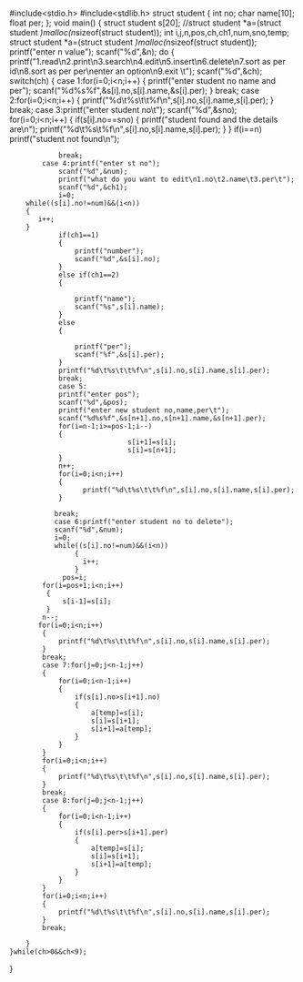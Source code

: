 #include<stdio.h>
#include<stdlib.h>
struct student
{
    int no;
    char name[10];
    float per;
};
void main()
{
    struct student s[20];
    //struct student *a=(struct student *)malloc(n*sizeof(struct student));
    int i,j,n,pos,ch,ch1,num,sno,temp;
    struct student *a=(struct student *)malloc(n*sizeof(struct student));
    printf("enter n value");
    scanf("%d",&n);
    do
    {
        printf("1.read\n2.print\n3.search\n4.edit\n5.insert\n6.delete\n7.sort as per id\n8.sort as per per\nenter an option\n9.exit \t");
        scanf("%d",&ch);
        switch(ch)
        {
            case 1:for(i=0;i<n;i++)
            {
                printf("enter student no name and per");
                scanf("%d%s%f",&s[i].no,s[i].name,&s[i].per);
            }
            break;
            case 2:for(i=0;i<n;i++)
            {
                printf("%d\t%s\t\t%f\n",s[i].no,s[i].name,s[i].per);
            }
            break;
            case 3:printf("enter student no\t");
            scanf("%d",&sno);
            for(i=0;i<n;i++)
            {
                if(s[i].no==sno)
                {
                    printf("student found and the details are\n");
                    printf("%d\t%s\t%f\n",s[i].no,s[i].name,s[i].per);
                }
            }
            if(i==n)
                printf("student not found\n");
            
                break;
            case 4:printf("enter st no");
                scanf("%d",&num);
                printf("what do you want to edit\n1.no\t2.name\t3.per\t");
                scanf("%d",&ch1);
                i=0;
	    while((s[i].no!=num)&&(i<n))
	    {
	       i++;
	    }
                if(ch1==1)
                {
                    printf("number");
                    scanf("%d",&s[i].no);
                }
                else if(ch1==2)
                {
                    
                    printf("name");
                    scanf("%s",s[i].name);
                }
                else
                {
                    
                    printf("per");
                    scanf("%f",&s[i].per);
                }
                printf("%d\t%s\t\t%f\n",s[i].no,s[i].name,s[i].per);
                break;
                case 5:
                printf("enter pos");
                scanf("%d",&pos);
                printf("enter new student no,name,per\t");
                scanf("%d%s%f",&s[n+1].no,s[n+1].name,&s[n+1].per);
                for(i=n-1;i>=pos-1;i--)
	            {
		                         s[i+1]=s[i];
		                         s[i]=s[n+1];
	            }
	            n++;
	            for(i=0;i<n;i++)
                {
                      printf("%d\t%s\t\t%f\n",s[i].no,s[i].name,s[i].per);
                }
	                     
	           break;
	           case 6:printf("enter student no to delete");
	           scanf("%d",&num);
	           i=0;
	           while((s[i].no!=num)&&(i<n))
	                {
		              i++;
	                }
	             pos=i;
	        for(i=pos+1;i<n;i++)
	         {
		         s[i-1]=s[i];
	         }
	        n--;
	       for(i=0;i<n;i++)
            {
                printf("%d\t%s\t\t%f\n",s[i].no,s[i].name,s[i].per);
            }
            break;
            case 7:for(j=0;j<n-1;j++)
            {
                for(i=0;i<n-1;i++)
                {
                    if(s[i].no>s[i+1].no)
                    {
                        a[temp]=s[i];
                        s[i]=s[i+1];
                        s[i+1]=a[temp];
                    }
                }
            }
            for(i=0;i<n;i++)
            {
                printf("%d\t%s\t\t%f\n",s[i].no,s[i].name,s[i].per);
            }
            break;
            case 8:for(j=0;j<n-1;j++)
            {
                for(i=0;i<n-1;i++)
                {
                    if(s[i].per>s[i+1].per)
                    {
                        a[temp]=s[i];
                        s[i]=s[i+1];
                        s[i+1]=a[temp];
                    }
                }
            }
            for(i=0;i<n;i++)
            {
                printf("%d\t%s\t\t%f\n",s[i].no,s[i].name,s[i].per);
            }
            break;
            
        }
    }while(ch>0&&ch<9);
}

